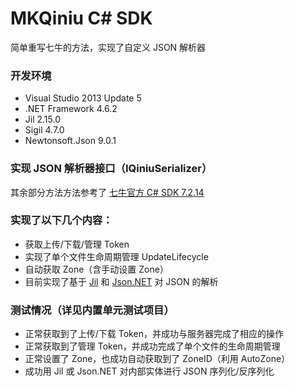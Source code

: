 # MKQiniu C# SDK
简单重写七牛的方法，实现了自定义 JSON 解析器

### 开发环境
- Visual Studio 2013 Update 5
- .NET Framework 4.6.2
- Jil 2.15.0
- Sigil 4.7.0
- Newtonsoft.Json 9.0.1

### 实现 JSON 解析器接口（IQiniuSerializer）
其余部分方法方法参考了 [七牛官方 C# SDK 7.2.14](https://github.com/qiniu/csharp-sdk/releases/tag/v7.2.14)

### 实现了以下几个内容：
- 获取上传/下载/管理 Token
- 实现了单个文件生命周期管理 UpdateLifecycle
- 自动获取 Zone（含手动设置 Zone）
- 目前实现了基于 [Jil](https://github.com/kevin-montrose/Jil) 和 [Json.NET](https://github.com/JamesNK/Newtonsoft.Json) 对 JSON 的解析

### 测试情况（详见内置单元测试项目）
- 正常获取到了上传/下载 Token，并成功与服务器完成了相应的操作
- 正常获取到了管理 Token，并成功完成了单个文件的生命周期管理
- 正常设置了 Zone，也成功自动获取到了 ZoneID（利用 AutoZone）
- 成功用 Jil 或 Json.NET 对内部实体进行 JSON 序列化/反序列化
